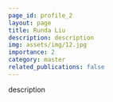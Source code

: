 ```yaml
---
page_id: profile_2
layout: page
title: Runda Liu
description: description
img: assets/img/12.jpg
importance: 2
category: master
related_publications: false
---
```



description
